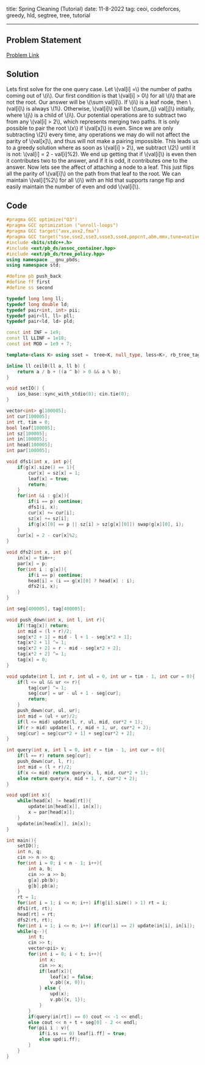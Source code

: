 title: Spring Cleaning (Tutorial)
date: 11-8-2022
tag: ceoi, codeforces, greedy, hld, segtree, tree, tutorial

---

## Problem Statement

[Problem Link](https://codeforces.com/contest/1403/problem/B)

## Solution

Lets first solve for the one query case. Let \\(val[i] =\\) the number of paths coming out of \\(i\\). Our first condition is that \\(val[i] > 0\\) for all \\(i\\) that are not the root. Our answer will be \\(\\sum val[i]\\). If \\(i\\) is a leaf node, then \\(val[i]\\) is always \\(1\\). Otherwise, \\(val[i]\\) will be \\(\\sum_{j} val[j]\\) initially, where \\(j\\) is a child of \\(i\\). Our potential operations are to subtract two from any \\(val[i] > 2\\), which represents merging two paths. It is only possible to pair the root \\(x\\) if \\(val[x]\\) is even. Since we are only subtracting \\(2\\) every time, any operations we may do will not affect the parity of \\(val[x]\\), and thus will not make a pairing impossible. This leads us to a greedy solution where as soon as \\(val[i] > 2\\), we subtract \\(2\\) until it is not: \\(val[i] = 2 - val[i]%2). We end up getting that if \\(val[i]\\) is even then it contributes two to the answer, and if it is odd, it contributes one to the answer. Now lets see the affect of attaching a node to a leaf. This just flips all the parity of \\(val[i]\\) on the path from that leaf to the root. We can maintain \\(val[i]%2\\) for all \\(i\\) with an hld that supports range flip and easily maintain the number of even and odd \\(val[i]\\).

## Code

```c++
#pragma GCC optimize("O3")
#pragma GCC optimization ("unroll-loops")
#pragma GCC target("avx,avx2,fma")
#pragma GCC target("sse,sse2,sse3,ssse3,sse4,popcnt,abm,mmx,tune=native")
#include <bits/stdc++.h>
#include <ext/pb_ds/assoc_container.hpp>
#include <ext/pb_ds/tree_policy.hpp>
using namespace __gnu_pbds;
using namespace std;

#define pb push_back
#define ff first
#define ss second

typedef long long ll;
typedef long double ld;
typedef pair<int, int> pii;
typedef pair<ll, ll> pll;
typedef pair<ld, ld> pld;

const int INF = 1e9;
const ll LLINF = 1e18;
const int MOD = 1e9 + 7;

template<class K> using sset =  tree<K, null_type, less<K>, rb_tree_tag, tree_order_statistics_node_update>;

inline ll ceil0(ll a, ll b) {
    return a / b + ((a ^ b) > 0 && a % b);
}

void setIO() {
    ios_base::sync_with_stdio(0); cin.tie(0);
}

vector<int> g[100005];
int cur[100005];
int rt, tim = 0;
bool leaf[100005];
int sz[100005];
int in[100005];
int head[100005];
int par[100005];

void dfs1(int x, int p){
    if(g[x].size() == 1){
        cur[x] = sz[x] = 1;
        leaf[x] = true;
        return;
    }
    for(int &i : g[x]){
        if(i == p) continue;
        dfs1(i, x);
        cur[x] += cur[i];
        sz[x] += sz[i];
        if(g[x][0] == p || sz[i] > sz[g[x][0]]) swap(g[x][0], i);
    }
    cur[x] = 2 - cur[x]%2;
}

void dfs2(int x, int p){
    in[x] = tim++;
    par[x] = p;
    for(int i : g[x]){
        if(i == p) continue;
        head[i] = (i == g[x][0] ? head[x] : i);
        dfs2(i, x);
    }
}

int seg[400005], tag[400005];

void push_down(int x, int l, int r){
    if(!tag[x]) return;
    int mid = (l + r)/2;
    seg[x*2 + 1] = mid - l + 1 - seg[x*2 + 1];
    tag[x*2 + 1] ^= 1;
    seg[x*2 + 2] = r - mid - seg[x*2 + 2];
    tag[x*2 + 2] ^= 1;
    tag[x] = 0;
}

void update(int l, int r, int ul = 0, int ur = tim - 1, int cur = 0){
    if(l <= ul && ur <= r){
        tag[cur] ^= 1;
        seg[cur] = ur - ul + 1 - seg[cur];
        return;
    }
    push_down(cur, ul, ur);
    int mid = (ul + ur)/2;
    if(l <= mid) update(l, r, ul, mid, cur*2 + 1);
    if(r > mid) update(l, r, mid + 1, ur, cur*2 + 2);
    seg[cur] = seg[cur*2 + 1] + seg[cur*2 + 2];
}

int query(int x, int l = 0, int r = tim - 1, int cur = 0){
    if(l == r) return seg[cur];
    push_down(cur, l, r);
    int mid = (l + r)/2;
    if(x <= mid) return query(x, l, mid, cur*2 + 1);
    else return query(x, mid + 1, r, cur*2 + 2);
}

void upd(int x){
    while(head[x] != head[rt]){
        update(in[head[x]], in[x]);
        x = par[head[x]];
    }
    update(in[head[x]], in[x]);
}

int main(){
    setIO();
    int n, q;
    cin >> n >> q;
    for(int i = 0; i < n - 1; i++){
        int a, b;
        cin >> a >> b;
        g[a].pb(b);
        g[b].pb(a);
    }
    rt = 1;
    for(int i = 1; i <= n; i++) if(g[i].size() > 1) rt = i;
    dfs1(rt, rt);
    head[rt] = rt;
    dfs2(rt, rt);
    for(int i = 1; i <= n; i++) if(cur[i] == 2) update(in[i], in[i]);
    while(q--){
        int t;
        cin >> t;
        vector<pii> v;
        for(int i = 0; i < t; i++){
            int x;
            cin >> x;
            if(leaf[x]){
                leaf[x] = false;
                v.pb({x, 0});
            } else {
                upd(x);
                v.pb({x, 1});
            }
        }
        if(query(in[rt]) == 0) cout << -1 << endl;
        else cout << n + t + seg[0] - 2 << endl;
        for(pii i : v){
            if(i.ss == 0) leaf[i.ff] = true;
            else upd(i.ff);
        }
    }
}
```